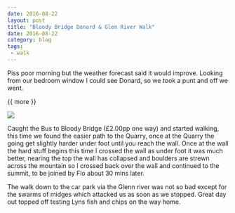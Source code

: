 ```yaml
---
date: 2016-08-22
layout: post
title: "Bloody Bridge Donard & Glen River Walk"
date: 2016-08-22
category: blog
tags:
 - walk
---
```


<!--start excerpt-->

Piss poor morning but the weather forecast said it would improve. Looking from our bedroom window I could see Donard, so we took a punt and off we went.

{{ more }}

![](/images/2016/2016-08-22-bloody-bridge-donnard-glen-river-walk.jpg)

Caught the Bus to Bloody Bridge (£2.00pp one way) and started walking, this time we found the easier path to the Quarry, once at the Quarry the going get slightly harder under foot until you reach the wall.  Once at the wall the hard stuff begins this time I crossed the wall as under foot it was much better, nearing the top the wall has collapsed and boulders are strewn across the mountain so I crossed back over the wall and continued to the summit, to be joined by Flo about 30 mins later.

The walk down to the car park via the Glenn river was not so bad except for the swarms of midges which attacked us as soon as we stopped. Great day out topped off testing Lyns fish and chips on the way home.
